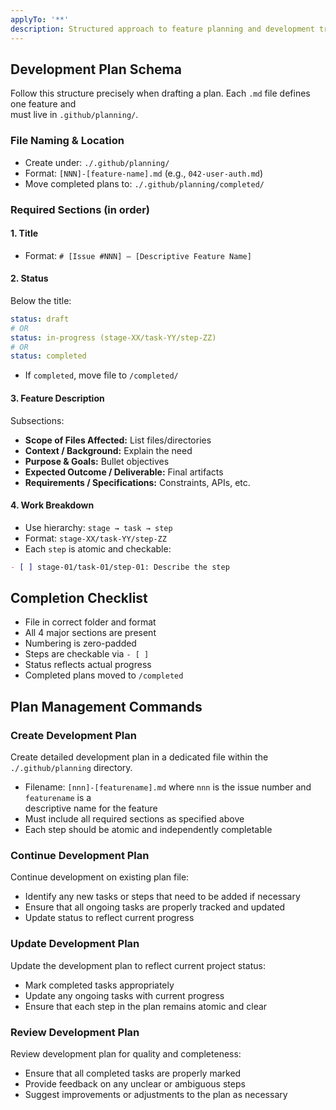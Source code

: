 ```yaml
---
applyTo: '**'
description: Structured approach to feature planning and development tracking
---
```


## Development Plan Schema

Follow this structure precisely when drafting a plan. Each `.md` file defines one feature and  
must live in `.github/planning/`.

### File Naming & Location

- Create under: `./.github/planning/`
- Format: `[NNN]-[feature-name].md` (e.g., `042-user-auth.md`)
- Move completed plans to: `./.github/planning/completed/`

### Required Sections (in order)

#### 1. Title

- Format: `# [Issue #NNN] – [Descriptive Feature Name]`

#### 2. Status

Below the title:

```yaml
status: draft
# OR
status: in-progress (stage-XX/task-YY/step-ZZ)
# OR
status: completed
```

- If `completed`, move file to `/completed/`

#### 3. Feature Description

Subsections:

- **Scope of Files Affected:** List files/directories
- **Context / Background:** Explain the need
- **Purpose & Goals:** Bullet objectives
- **Expected Outcome / Deliverable:** Final artifacts
- **Requirements / Specifications:** Constraints, APIs, etc.

#### 4. Work Breakdown

- Use hierarchy: `stage → task → step`
- Format: `stage-XX/task-YY/step-ZZ`
- Each `step` is atomic and checkable:

```markdown
- [ ] stage-01/task-01/step-01: Describe the step
```

## Completion Checklist

- File in correct folder and format
- All 4 major sections are present
- Numbering is zero-padded
- Steps are checkable via `- [ ]`
- Status reflects actual progress
- Completed plans moved to `/completed`

## Plan Management Commands

### Create Development Plan

Create detailed development plan in a dedicated file within the `./.github/planning` directory.

- Filename: `[nnn]-[featurename].md` where `nnn` is the issue number and `featurename` is a  
  descriptive name for the feature
- Must include all required sections as specified above
- Each step should be atomic and independently completable

### Continue Development Plan

Continue development on existing plan file:

- Identify any new tasks or steps that need to be added if necessary
- Ensure that all ongoing tasks are properly tracked and updated
- Update status to reflect current progress

### Update Development Plan

Update the development plan to reflect current project status:

- Mark completed tasks appropriately
- Update any ongoing tasks with current progress
- Ensure that each step in the plan remains atomic and clear

### Review Development Plan

Review development plan for quality and completeness:

- Ensure that all completed tasks are properly marked
- Provide feedback on any unclear or ambiguous steps
- Suggest improvements or adjustments to the plan as necessary

